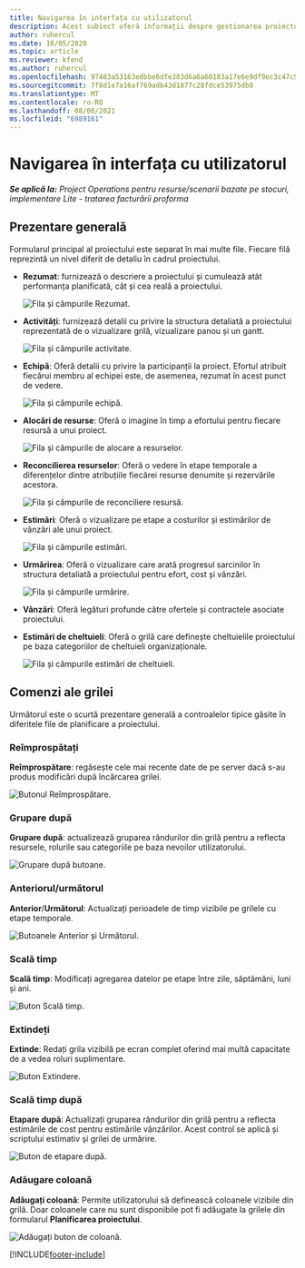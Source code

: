```yaml
---
title: Navigarea în interfața cu utilizatorul
description: Acest subiect oferă informații despre gestionarea proiectului în Dynamics 365 Project operations.
author: ruhercul
ms.date: 10/05/2020
ms.topic: article
ms.reviewer: kfend
ms.author: ruhercul
ms.openlocfilehash: 97483a53163edbbe6dfe383d6a6a60183a17e6e9df9ec3c47c9f33aef88aea3e
ms.sourcegitcommit: 7f8d1e7a16af769adb43d1877c28fdce53975db8
ms.translationtype: MT
ms.contentlocale: ro-RO
ms.lasthandoff: 08/06/2021
ms.locfileid: "6989161"
---
```

# <a name="navigating-the-user-interface"></a>Navigarea în interfața cu utilizatorul

_**Se aplică la:** Project Operations pentru resurse/scenarii bazate pe stocuri, implementare Lite - tratarea facturării proforma_

## <a name="overview"></a>Prezentare generală

Formularul principal al proiectului este separat în mai multe file. Fiecare filă reprezintă un nivel diferit de detaliu în cadrul proiectului.

- **Rezumat**: furnizează o descriere a proiectului și cumulează atât performanța planificată, cât și cea reală a proiectului.

    ![Fila și câmpurile Rezumat.](media/navigation7.png)

- **Activități**: furnizează detalii cu privire la structura detaliată a proiectului reprezentată de o vizualizare grilă, vizualizare panou și un gantt.

    ![Fila și câmpurile activitate.](media/navigation8.png)

- **Echipă**: Oferă detalii cu privire la participanții la proiect. Efortul atribuit fiecărui membru al echipei este, de asemenea, rezumat în acest punct de vedere.

    ![Fila și câmpurile echipă.](media/navigation9.png)

- **Alocări de resurse**: Oferă o imagine în timp a efortului pentru fiecare resursă a unui proiect.

    ![Fila și câmpurile de alocare a resurselor.](media/navigation10.png)

- **Reconcilierea resurselor**: Oferă o vedere în etape temporale a diferențelor dintre atribuțiile fiecărei resurse denumite și rezervările acestora.

    ![Fila și câmpurile de reconciliere resursă.](media/navigation11.png)

- **Estimări**: Oferă o vizualizare pe etape a costurilor și estimărilor de vânzări ale unui proiect.

    ![Fila și câmpurile estimări.](media/navigation12.png)

- **Urmărirea**: Oferă o vizualizare care arată progresul sarcinilor în structura detaliată a proiectului pentru efort, cost și vânzări.

    ![Fila și câmpurile urmărire.](media/navigation13.png)

- **Vânzări**: Oferă legături profunde către ofertele și contractele asociate proiectului.

- **Estimări de cheltuieli**: Oferă o grilă care definește cheltuielile proiectului pe baza categoriilor de cheltuieli organizaționale.

    ![Fila și câmpurile estimări de cheltuieli.](media/navigation14.png)

## <a name="grid-controls"></a>Comenzi ale grilei

Următorul este o scurtă prezentare generală a controalelor tipice găsite în diferitele file de planificare a proiectului.

### <a name="refresh"></a>Reîmprospătați

**Reîmprospătare**: regăsește cele mai recente date de pe server dacă s-au produs modificări după încărcarea grilei.

![Butonul Reîmprospătare.](media/navigation7.png)

### <a name="group-by"></a>Grupare după

**Grupare după**: actualizează gruparea rândurilor din grilă pentru a reflecta resursele, rolurile sau categoriile pe baza nevoilor utilizatorului.

![Grupare după butoane.](media/navigation6.png)

### <a name="previousnext"></a>Anteriorul/următorul

**Anterior**/**Următorul**: Actualizați perioadele de timp vizibile pe grilele cu etape temporale.

![Butoanele Anterior și Următorul.](media/navigation2.png)

### <a name="timescale"></a>Scală timp

**Scală timp**: Modificați agregarea datelor pe etape între zile, săptămâni, luni și ani.

![Buton Scală timp.](media/navigation3.png)

### <a name="expand"></a>Extindeți

**Extinde**: Redați grila vizibilă pe ecran complet oferind mai multă capacitate de a vedea roluri suplimentare.

![Buton Extindere.](media/navigation4.png)

### <a name="time-phase-by"></a>Scală timp după

**Etapare după**: Actualizați gruparea rândurilor din grilă pentru a reflecta estimările de cost pentru estimările vânzărilor. Acest control se aplică și scriptului estimativ și grilei de urmărire.

![Buton de etapare după.](media/navigation0.png)

### <a name="add-column"></a>Adăugare coloană

**Adăugați coloană**: Permite utilizatorului să definească coloanele vizibile din grilă. Doar coloanele care nu sunt disponibile pot fi adăugate la grilele din formularul **Planificarea proiectului**.

![Adăugați buton de coloană.](media/navigation5.png)


[!INCLUDE[footer-include](../includes/footer-banner.md)]